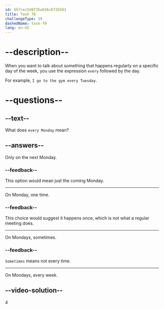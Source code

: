 ```yaml
---
id: 657cec5d8f35ab56c672b561
title: Task 70
challengeType: 19
dashedName: task-70
lang: en-US
---
```


# --description--

When you want to talk about something that happens regularly on a specific day of the week, you use the expression `every` followed by the day.

For example, `I go to the gym every Tuesday`.

# --questions--

## --text--

What does `every Monday` mean?

## --answers--

Only on the next Monday.

### --feedback--

This option would mean just the coming Monday.

---

On Monday, one time.

### --feedback--

This choice would suggest it happens once, which is not what a regular meeting does.

---

On Mondays, sometimes.

### --feedback--

`Sometimes` means not every time.

---

On Mondays, every week.

## --video-solution--

4
